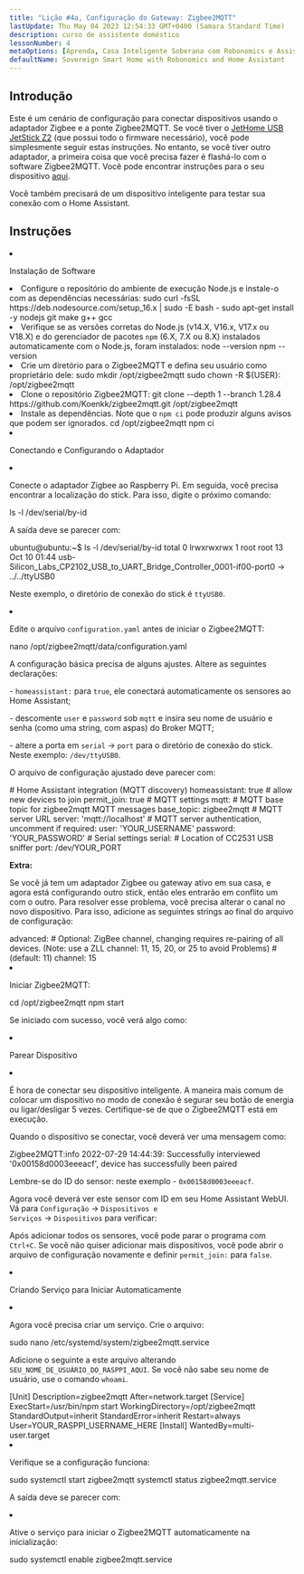 ```yaml
---
title: "Lição #4a, Configuração do Gateway: Zigbee2MQTT"
lastUpdate: Thu May 04 2023 12:54:33 GMT+0400 (Samara Standard Time)
description: curso de assistente doméstico
lessonNumber: 4
metaOptions: [Aprenda, Casa Inteligente Soberana com Robonomics e Assistente Doméstico]
defaultName: Sovereign Smart Home with Robonomics and Home Assistant
---
```


## Introdução

Este é um cenário de configuração para conectar dispositivos usando o adaptador Zigbee e a ponte Zigbee2MQTT. Se você tiver o [JetHome USB JetStick Z2](https://jethome.ru/z2/?sl=en) (que possui todo o firmware necessário), você pode simplesmente seguir estas instruções. No entanto, se você tiver outro adaptador, a primeira coisa que você precisa fazer é flashá-lo com o software Zigbee2MQTT. Você pode encontrar instruções para o seu dispositivo [aqui](https://www.zigbee2mqtt.io/guide/adapters/).

Você também precisará de um dispositivo inteligente para testar sua conexão com o Home Assistant.


## Instruções

<List type="numbers">

<li>

Instalação de Software

<List>

  <li>
    Configure o repositório do ambiente de execução Node.js e instale-o com as dependências necessárias:
    <LessonCodeWrapper language="bash" codeClass="big-code" noLines>sudo curl -fsSL https://deb.nodesource.com/setup_16.x | sudo -E bash - </LessonCodeWrapper>
    <LessonCodeWrapper language="bash" noLines>sudo apt-get install -y nodejs git make g++ gcc</LessonCodeWrapper>

  </li>

  <li>
    Verifique se as versões corretas do Node.js (v14.X, V16.x, V17.x ou V18.X) e do gerenciador de pacotes <code class="nowb">npm</code> (6.X, 7.X ou 8.X) instalados automaticamente com o Node.js, foram instalados:
    <LessonCodeWrapper language="bash" noLines>node --version</LessonCodeWrapper>
    <LessonCodeWrapper language="bash" noLines>npm --version</LessonCodeWrapper>
  </li>

  <li>
    Crie um diretório para o Zigbee2MQTT e defina seu usuário como proprietário dele:
    <LessonCodeWrapper language="bash" noLines>sudo mkdir /opt/zigbee2mqtt</LessonCodeWrapper>
    <LessonCodeWrapper language="bash" noLines>sudo chown -R ${USER}: /opt/zigbee2mqtt</LessonCodeWrapper>
  </li>

  <li>
    Clone o repositório Zigbee2MQTT:
    <LessonCodeWrapper language="bash" codeClass="big-code" noLines>
    git clone --depth 1 --branch 1.28.4 https://github.com/Koenkk/zigbee2mqtt.git /opt/zigbee2mqtt
    </LessonCodeWrapper>
  </li>

  <li>
    Instale as dependências. Note que o <code>npm ci</code> pode produzir alguns avisos que podem ser ignorados.
    <LessonCodeWrapper language="bash" noLines>cd /opt/zigbee2mqtt</LessonCodeWrapper>
    <LessonCodeWrapper language="bash" noLines>npm ci</LessonCodeWrapper>
  </li>

</List>
</li>

<li>

Conectando e Configurando o Adaptador

<List>

<li>

Conecte o adaptador Zigbee ao Raspberry Pi. Em seguida, você precisa encontrar a localização do stick. Para isso, digite o próximo comando:

<LessonCodeWrapper language="bash" noLines>
ls -l /dev/serial/by-id
</LessonCodeWrapper>

A saída deve se parecer com:

<LessonCodeWrapper language="bash" codeClass="big-code" noCopyIcon>
ubuntu@ubuntu:~$ ls -l /dev/serial/by-id
total 0
lrwxrwxrwx 1 root root 13 Oct 10 01:44 usb-Silicon_Labs_CP2102_USB_to_UART_Bridge_Controller_0001-if00-port0 -> ../../ttyUSB0
</LessonCodeWrapper>

Neste exemplo, o diretório de conexão do stick é <code>ttyUSB0</code>.
</li>

<li>

Edite o arquivo <code>configuration.yaml</code> antes de iniciar o Zigbee2MQTT:

<LessonCodeWrapper language="bash" noLines>
nano /opt/zigbee2mqtt/data/configuration.yaml
</LessonCodeWrapper>

A configuração básica precisa de alguns ajustes. Altere as seguintes declarações:

\- <code>homeassistant:</code> para <code>true</code>, ele conectará automaticamente os sensores ao Home Assistant;

\- descomente <code>user</code> e <code>password</code> sob <code>mqtt</code> e insira seu nome de usuário e senha (como uma string, com aspas) do Broker MQTT;

\- altere a porta em <code>serial</code> -> <code>port</code> para o diretório de conexão do stick. Neste exemplo: <code>/dev/ttyUSB0</code>.

O arquivo de configuração ajustado deve parecer com:

<LessonCodeWrapper language="yaml">
# Home Assistant integration (MQTT discovery)
homeassistant: true
# allow new devices to join
permit_join: true
# MQTT settings
mqtt:
  # MQTT base topic for zigbee2mqtt MQTT messages
  base_topic: zigbee2mqtt
  # MQTT server URL
  server: 'mqtt://localhost'
  # MQTT server authentication, uncomment if required:
  user: 'YOUR_USERNAME'
  password: 'YOUR_PASSWORD'
# Serial settings
serial:
  # Location of CC2531 USB sniffer
  port: /dev/YOUR_PORT
</LessonCodeWrapper>


**Extra:**

Se você já tem um adaptador Zigbee ou gateway ativo em sua casa, e agora está configurando outro stick, então eles entrarão em conflito um com o outro. Para resolver esse problema, você precisa alterar o canal no novo dispositivo. Para isso, adicione as seguintes strings ao final do arquivo de configuração:


<LessonCodeWrapper language="yaml" codeClass="big-code">
advanced:
  # Optional: ZigBee channel, changing requires re-pairing of all devices. (Note: use a ZLL channel: 11, 15, 20, or 25 to avoid Problems)
  # (default: 11)
  channel: 15
</LessonCodeWrapper>
</li>

<li>

Iniciar Zigbee2MQTT:

<LessonCodeWrapper language="bash" noLines>
cd /opt/zigbee2mqtt
</LessonCodeWrapper>

<LessonCodeWrapper language="bash" noLines>
npm start
</LessonCodeWrapper>

Se iniciado com sucesso, você verá algo como:

<LessonImages src="smart-house-course/lesson-4-a-1.jpg" alt="code"/>
</li>
</List>
</li>

<li>

Parear Dispositivo

<List>

<li>

É hora de conectar seu dispositivo inteligente. A maneira mais comum de colocar um dispositivo no modo de conexão é segurar seu botão de energia ou ligar/desligar 5 vezes. Certifique-se de que o Zigbee2MQTT está em execução.

<LessonImages src="smart-house-course/lesson-4-a-4.gif" alt="code" imageClasses="mb"/>

Quando o dispositivo se conectar, você deverá ver uma mensagem como:

<LessonCodeWrapper language="bash" codeClass="big-code" noLines>
Zigbee2MQTT:info  2022-07-29 14:44:39: Successfully interviewed '0x00158d0003eeeacf', device has successfully been paired
</LessonCodeWrapper>

Lembre-se do ID do sensor: neste exemplo - <code>0x00158d0003eeeacf</code>.

Agora você deverá ver este sensor com ID em seu Home Assistant WebUI. Vá para <code>Configuração</code> -> <code>Dispositivos e Serviços</code> -> <code>Dispositivos</code> para verificar:

<LessonImages src="smart-house-course/lesson-4-a-2.jpg" alt="code" imageClasses="mb"/>

Após adicionar todos os sensores, você pode parar o programa com <code>Ctrl+C</code>. Se você não quiser adicionar mais dispositivos, você pode abrir o arquivo de configuração novamente e definir <code>permit_join:</code> para <code>false</code>.
</li>

</List>
</li>

<li>

Criando Serviço para Iniciar Automaticamente

<List>

<li>

Agora você precisa criar um serviço. Crie o arquivo:

<LessonCodeWrapper language="bash" noLines>
sudo nano /etc/systemd/system/zigbee2mqtt.service
</LessonCodeWrapper>

Adicione o seguinte a este arquivo alterando <code>SEU_NOME_DE_USUÁRIO_DO_RASPPI_AQUI</code>. Se você não sabe seu nome de usuário, use o comando <code>whoami</code>.

<LessonCodeWrapper language="bash">
[Unit]
Description=zigbee2mqtt
After=network.target 
[Service]
ExecStart=/usr/bin/npm start
WorkingDirectory=/opt/zigbee2mqtt
StandardOutput=inherit
StandardError=inherit
Restart=always
User=YOUR_RASPPI_USERNAME_HERE
[Install]
WantedBy=multi-user.target
</LessonCodeWrapper>
</li>

<li>

Verifique se a configuração funciona:

<LessonCodeWrapper language="bash" noLines>
sudo systemctl start zigbee2mqtt
</LessonCodeWrapper>

<LessonCodeWrapper language="bash" noLines>
systemctl status zigbee2mqtt.service
</LessonCodeWrapper>

A saída deve se parecer com:

<LessonImages src="smart-house-course/lesson-4-a-3.jpg" alt="code" imageClasses="mb"/>
</li>

<li>

Ative o serviço para iniciar o Zigbee2MQTT automaticamente na inicialização:

<LessonCodeWrapper language="bash" noLines>
sudo systemctl enable zigbee2mqtt.service
</LessonCodeWrapper>

</li>
</List>
</li>
</List>